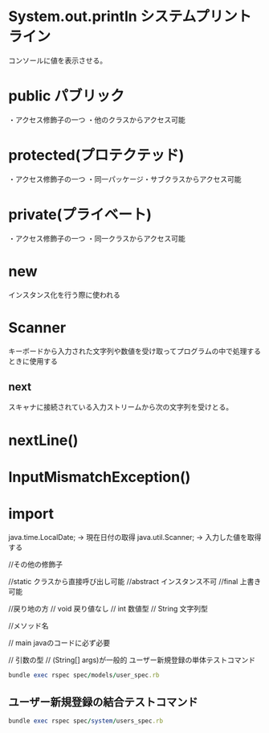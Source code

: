 # System.out.println     システムプリントライン
  コンソールに値を表示させる。

# public  パブリック
・アクセス修飾子の一つ
・他のクラスからアクセス可能

# protected(プロテクテッド)
・アクセス修飾子の一つ
・同一パッケージ・サブクラスからアクセス可能

# private(プライベート)
・アクセス修飾子の一つ
・同一クラスからアクセス可能


# new
インスタンス化を行う際に使われる

# Scanner
キーボードから入力された文字列や数値を受け取ってプログラムの中で処理するときに使用する

## next
スキャナに接続されている入力ストリームから次の文字列を受けとる。

# nextLine()

# InputMismatchException()

# import
java.time.LocalDate;   → 現在日付の取得
java.util.Scanner;     → 入力した値を取得する





//その他の修飾子

//static  クラスから直接呼び出し可能
//abstract  インスタンス不可
//final     上書き可能

//戻り地の方
// void 戻り値なし
// int   数値型
// String 文字列型

//メソッド名

// main javaのコードに必ず必要

// 引数の型
// (String[] args)が一般的
ユーザー新規登録の単体テストコマンド

```ruby
bundle exec rspec spec/models/user_spec.rb
```

## ユーザー新規登録の結合テストコマンド

```ruby
bundle exec rspec spec/system/users_spec.rb
```